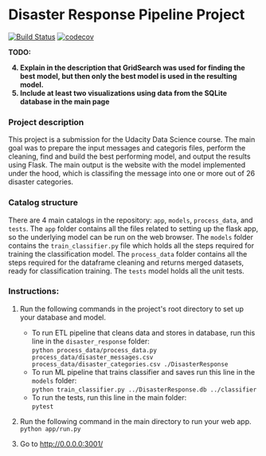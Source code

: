 # Disaster Response Pipeline Project

[![Build Status](https://travis-ci.com/asheone/disaster_response.svg?token=YapLykbwGDS2RPRSsgz8&branch=main)](https://travis-ci.com/asheone/disaster_response)
[![codecov](https://codecov.io/gh/asheone/disaster_response/branch/main/graph/badge.svg?token=2qKmb3B5PA)](https://codecov.io/gh/asheone/disaster_response)</br>

<b>TODO: </br>

4. Explain in the description that GridSearch was used for finding the best model, but then only the best model is used in the resulting model.
6. Include at least two visualizations using data from the SQLite database in the main page

### Project description </b></br>
This project is a submission for the Udacity Data Science course.
The main goal was to prepare the input messages and categoris files, perform the cleaning, find and build the best performing model, and output the results using  Flask. The main output is the website with the model implemented under the hood, which is classifing the message into one or more out of 26 disaster categories.

### Catalog structure </b></br>
There are 4 main catalogs in the repository: `app`, `models`, `process_data`, and `tests`.
The `app` folder contains all the files related to setting up the flask app, so the underlying model can be run on the web browser.
The `models` folder contains the `train_classifier.py` file which holds all the steps required for training the classification model.
The `process_data` folder contains all the steps required for the dataframe cleaning and returns merged datasets, ready for classification training.
The `tests` model holds all the unit tests.


### <b> Instructions: </b></br>
1. Run the following commands in the project's root directory to set up your database and model.

    - To run ETL pipeline that cleans data and stores in database, run this line in the `disaster_response` folder: </br>
        `python process_data/process_data.py process_data/disaster_messages.csv process_data/disaster_categories.csv ./DisasterResponse`
    - To run ML pipeline that trains classifier and saves run this line in the `models` folder: </br>
        `python train_classifier.py ../DisasterResponse.db ../classifier`
    - To run the tests, run this line in the main folder: </br>
        `pytest`

2. Run the following command in the main directory to run your web app.
    ` python app/run.py`

3. Go to http://0.0.0.0:3001/
